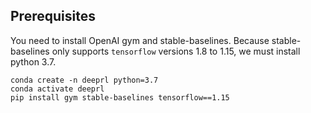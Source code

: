 ## Prerequisites

You need to install OpenAI gym and stable-baselines.
Because stable-baselines only supports `tensorflow` versions 1.8 to 1.15, we must install python 3.7.
```
conda create -n deeprl python=3.7
conda activate deeprl
pip install gym stable-baselines tensorflow==1.15
```

